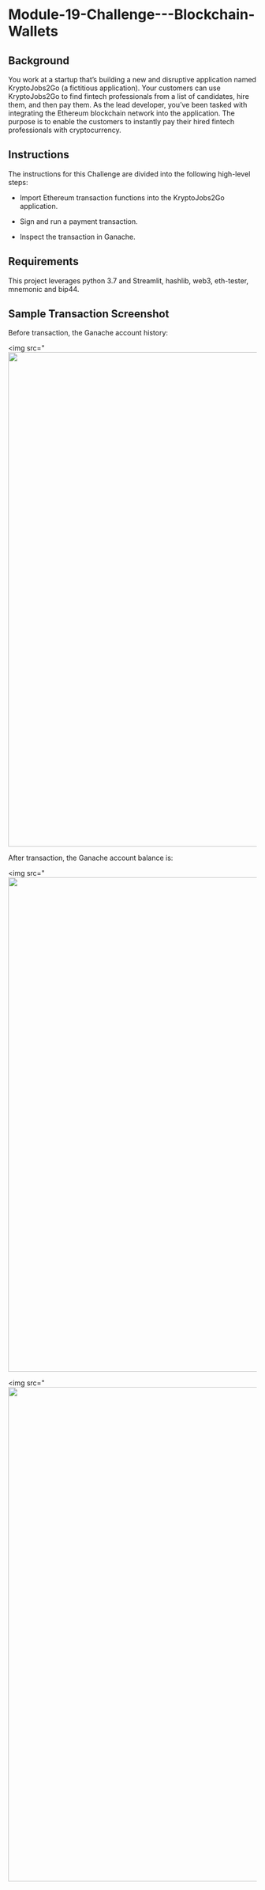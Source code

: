 # Module-19-Challenge---Blockchain-Wallets

## Background

You work at a startup that’s building a new and disruptive application named KryptoJobs2Go (a fictitious application). Your customers can use KryptoJobs2Go to find fintech professionals from a list of candidates, hire them, and then pay them. As the lead developer, you’ve been tasked with integrating the Ethereum blockchain network into the application. The purpose is to enable the customers to instantly pay their hired fintech professionals with cryptocurrency.

## Instructions

The instructions for this Challenge are divided into the following high-level steps:

- Import Ethereum transaction functions into the KryptoJobs2Go application.

- Sign and run a payment transaction.

- Inspect the transaction in Ganache.


## Requirements


This project leverages python 3.7 and Streamlit, hashlib, web3, eth-tester, mnemonic and bip44.

## Sample Transaction Screenshot

Before transaction, the Ganache account history:

<img src="<img src="Screenshot/Ganache account balance .png" width="1000"/>
                                                                             
    
After transaction, the Ganache account balance is:


<img src="<img src="Screenshot/Ganache new account balance .png" width="1000"/>
                                                                             
<img src="<img src="Screenshot/Ganache transaction .png" width="1000"/>                                                                            
                                                                             
                                                                             
                                                                             
                                                                             

                                                                             
                                                                             